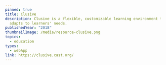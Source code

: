 ```yaml
---
pinned: true
title: Clusive
description: Clusive is a flexible, customizable learning environment that
  adapts to learners' needs.
publishedYear: "2018"
thumbnailImage: /media/resource-clusive.png
topics:
  - education
types:
  - webApp
link: https://clusive.cast.org/
---
```

